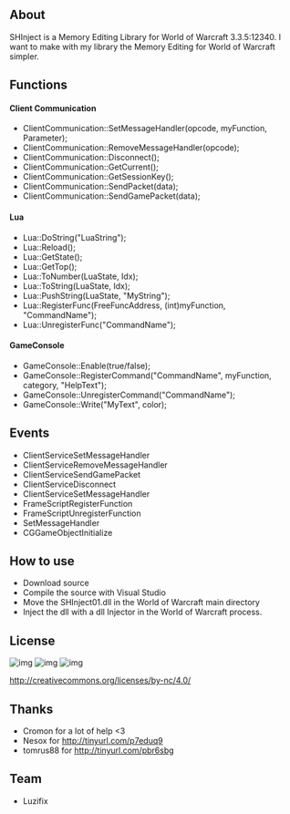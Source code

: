 ## About
SHInject is a Memory Editing Library for World of Warcraft 3.3.5:12340. I want to make with my library the Memory Editing for World of Warcraft simpler.

## Functions

#### Client Communication
* ClientCommunication::SetMessageHandler(opcode, myFunction, Parameter);
* ClientCommunication::RemoveMessageHandler(opcode);
* ClientCommunication::Disconnect();
* ClientCommunication::GetCurrent();
* ClientCommunication::GetSessionKey();
* ClientCommunication::SendPacket(data);
* ClientCommunication::SendGamePacket(data);

#### Lua
* Lua::DoString("LuaString");
* Lua::Reload();
* Lua::GetState();
* Lua::GetTop();
* Lua::ToNumber(LuaState, Idx);
* Lua::ToString(LuaState, Idx);
* Lua::PushString(LuaState, "MyString");
* Lua::RegisterFunc(FreeFuncAddress, (int)myFunction, "CommandName");
* Lua::UnregisterFunc("CommandName");

#### GameConsole
* GameConsole::Enable(true/false);
* GameConsole::RegisterCommand("CommandName", myFunction, category, "HelpText");
* GameConsole::UnregisterCommand("CommandName");
* GameConsole::Write("MyText", color);

## Events
* ClientServiceSetMessageHandler
* ClientServiceRemoveMessageHandler
* ClientServiceSendGamePacket
* ClientServiceDisconnect
* ClientServiceSetMessageHandler
* FrameScriptRegisterFunction
* FrameScriptUnregisterFunction
* SetMessageHandler
* CGGameObjectInitialize

## How to use
* Download source
* Compile the source with Visual Studio
* Move the SHInject01.dll in the World of Warcraft main directory
* Inject the dll with a dll Injector in the World of Warcraft process.

## License
![img](http://creativecommons.org/wp-content/themes/creativecommons.org/images/chooser_by_hover.png) ![img](http://creativecommons.org/wp-content/themes/creativecommons.org/images/chooser_cc_hover.png) ![img](http://creativecommons.org/wp-content/themes/creativecommons.org/images/chooser_nc_hover.png)

http://creativecommons.org/licenses/by-nc/4.0/
## Thanks
* Cromon for a lot of help <3
* Nesox for http://tinyurl.com/p7eduq9
* tomrus88 for http://tinyurl.com/pbr6sbg

## Team
* Luzifix

